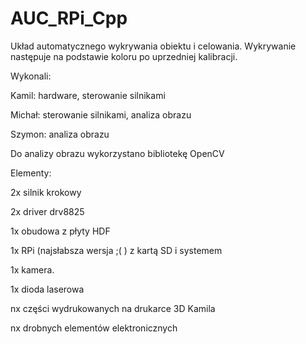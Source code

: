 # AUC_RPi_Cpp
Układ automatycznego wykrywania obiektu i celowania. Wykrywanie następuje na podstawie koloru po uprzedniej kalibracji. 

Wykonali:


Kamil: hardware, sterowanie silnikami

Michał: sterowanie silnikami, analiza obrazu

Szymon: analiza obrazu



Do analizy obrazu wykorzystano bibliotekę OpenCV

Elementy:

2x silnik krokowy

2x driver drv8825

1x obudowa z płyty HDF

1x RPi (najsłabsza wersja ;( ) z kartą SD i systemem

1x kamera.

1x dioda laserowa

nx części wydrukowanych na drukarce 3D Kamila

nx drobnych elementów elektronicznych

